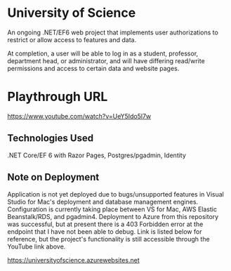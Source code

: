 # University of Science

An ongoing .NET/EF6 web project that implements user authorizations to restrict or allow access to features and data.

At completion, a user will be able to log in as a student, professor, department head, or administrator, and will have differing read/write permissions and access to certain data and website pages.

# Playthrough URL

https://www.youtube.com/watch?v=UeY5Ido5l7w

## Technologies Used

.NET Core/EF 6 with Razor Pages, Postgres/pgadmin, Identity

## Note on Deployment

Application is not yet deployed due to bugs/unsupported features in Visual Studio for Mac's deployment and database management engines. Configuration is currently taking place between VS for Mac, AWS Elastic Beanstalk/RDS, and pgadmin4. Deployment to Azure from this repository was successful, but at present there is a 403 Forbidden error at the endpoint that I have not been able to debug. Link is listed below for reference, but the project's functionality is still accessible through the YouTube link above.

https://universityofscience.azurewebsites.net
